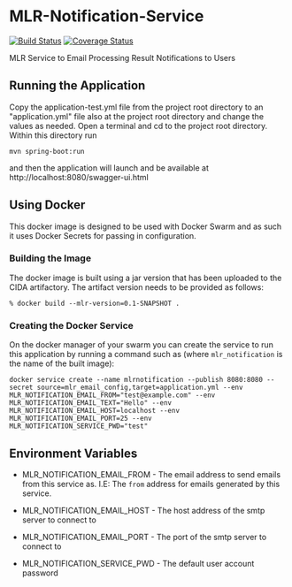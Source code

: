 # MLR-Notification-Service
[![Build Status](https://travis-ci.org/USGS-CIDA/MLR-Notification-Service.svg?branch=master)](https://travis-ci.org/USGS-CIDA/MLR-Notification-Service) [![Coverage Status](https://coveralls.io/repos/github/USGS-CIDA/MLR-Notification-Service/badge.svg?branch=master)](https://coveralls.io/github/USGS-CIDA/MLR-Notification-Service?branch=master)


MLR Service to Email Processing Result Notifications to Users

## Running the Application
Copy the application-test.yml file from the project root directory to an "application.yml" file also at the project root directory and change the values as needed.
Open a terminal and cd to the project root directory. Within this directory run 
```
mvn spring-boot:run
``` 
and then the application will launch and be available at http://localhost:8080/swagger-ui.html

## Using Docker
This docker image is designed to be used with Docker Swarm and as such it uses Docker Secrets for passing in configuration.

### Building the Image
The docker image is built using a jar version that has been uploaded to the CIDA artifactory. The artifact version needs to be provided as follows:
```
% docker build --mlr-version=0.1-SNAPSHOT .
```

### Creating the Docker Service
On the docker manager of your swarm you can create the service to run this application by running a command such as (where `mlr_notification` is the name of the built image):
```
docker service create --name mlrnotification --publish 8080:8080 --secret source=mlr_email_config,target=application.yml --env MLR_NOTIFICATION_EMAIL_FROM="test@example.com" --env MLR_NOTIFICATION_EMAIL_TEXT="Hello" --env MLR_NOTIFICATION_EMAIL_HOST=localhost --env MLR_NOTIFICATION_EMAIL_PORT=25 --env MLR_NOTIFICATION_SERVICE_PWD="test"
```

## Environment Variables
* MLR_NOTIFICATION_EMAIL_FROM - The email address to send emails from this service as. I.E: The `from` address for emails generated by this service.

* MLR_NOTIFICATION_EMAIL_HOST - The host address of the smtp server to connect to

* MLR_NOTIFICATION_EMAIL_PORT - The port of the smtp server to connect to

* MLR_NOTIFICATION_SERVICE_PWD - The default user account password